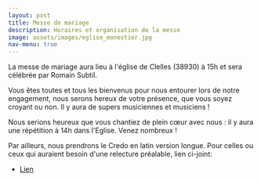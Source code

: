 ```yaml
---
layout: post
title: Messe de mariage
description: Horaires et organisation de la messe
image: assets/images/eglise_monestier.jpg
nav-menu: true
---
```



La messe de mariage aura lieu à l'église de Clelles (38930) à 15h et sera célébrée par Romain Subtil.

Vous êtes toutes et tous les bienvenus pour nous entourer lors de notre engagement, nous serons hereux de votre présence, que vous soyez croyant ou non. Il y aura de supers musiciennes et musiciens !

Nous serions heureux que vous chantiez de plein cœur avec nous : il y aura une répétition à 14h dans l'Eglise. Venez nombreux !

Par ailleurs, nous prendrons le Credo en latin version longue. Pour celles ou ceux qui auraient besoin d'une relecture préalable, lien ci-joint:
<ul class="actions">
	<li><a href="https://www.youtube.com/watch?v=-xSORIDw1Sg" class="button">Lien</a></li>
</ul>

